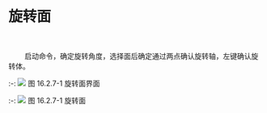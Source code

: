 # 旋转面
<br/>

&emsp;&emsp; 启动命令，确定旋转角度，选择面后确定通过两点确认旋转轴，左键确认旋转体。

:-: ![](images/旋转1.png)
图 16.2.7\-1 旋转面界面

:-: ![](images/旋转2.png)
图 16.2.7\-1 旋转面